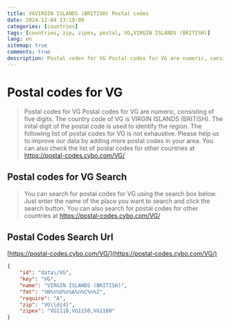 ```yaml
---
title: VGVIRGIN ISLANDS (BRITISH) Postal codes 
date: 2024-12-04 13:19:00
categories: [countries]
tags: [countries, zip, zipex, postal, VG,VIRGIN ISLANDS (BRITISH)]
lang: en
sitemap: true
comments: true
description: Postal codes for VG Postal codes for VG are numeric, consisting of five digits. The country code of VG is VIRGIN ISLANDS (BRITISH). The inital digit of the postal code is used to identify the region. The following list of postal codes for VG is not exhaustive. Please help us to improve our data by adding more postal codes in your area. You can also check the list of postal codes for other countries at https://postal-codes.cybo.com/VG/
---
```


# Postal codes for VG
> Postal codes for VG Postal codes for VG are numeric, consisting of five digits. The country code of VG is VIRGIN ISLANDS (BRITISH). The inital digit of the postal code is used to identify the region. The following list of postal codes for VG is not exhaustive. Please help us to improve our data by adding more postal codes in your area. You can also check the list of postal codes for other countries at https://postal-codes.cybo.com/VG/

## Postal codes for VG Search 
> You can search for postal codes for VG using the search box below. Just enter the name of the place you want to search and click the search button. You can also search for postal codes for other countries at https://postal-codes.cybo.com/VG/

## Postal Codes Search Url

[https://postal-codes.cybo.com/VG/](https://postal-codes.cybo.com/VG/)
```json
{
    "id": "data\/VG",
    "key": "VG",
    "name": "VIRGIN ISLANDS (BRITISH)",
    "fmt": "%N%n%O%n%A%n%C%n%Z",
    "require": "A",
    "zip": "VG\\d{4}",
    "zipex": "VG1110,VG1150,VG1160"
}
```
